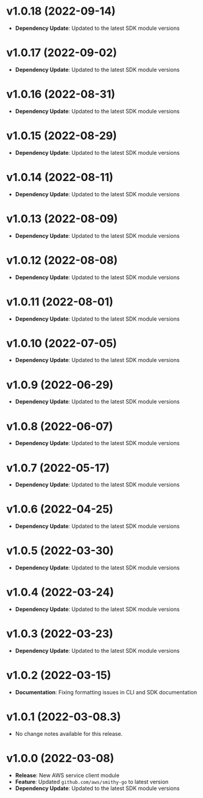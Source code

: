 # v1.0.18 (2022-09-14)

* **Dependency Update**: Updated to the latest SDK module versions

# v1.0.17 (2022-09-02)

* **Dependency Update**: Updated to the latest SDK module versions

# v1.0.16 (2022-08-31)

* **Dependency Update**: Updated to the latest SDK module versions

# v1.0.15 (2022-08-29)

* **Dependency Update**: Updated to the latest SDK module versions

# v1.0.14 (2022-08-11)

* **Dependency Update**: Updated to the latest SDK module versions

# v1.0.13 (2022-08-09)

* **Dependency Update**: Updated to the latest SDK module versions

# v1.0.12 (2022-08-08)

* **Dependency Update**: Updated to the latest SDK module versions

# v1.0.11 (2022-08-01)

* **Dependency Update**: Updated to the latest SDK module versions

# v1.0.10 (2022-07-05)

* **Dependency Update**: Updated to the latest SDK module versions

# v1.0.9 (2022-06-29)

* **Dependency Update**: Updated to the latest SDK module versions

# v1.0.8 (2022-06-07)

* **Dependency Update**: Updated to the latest SDK module versions

# v1.0.7 (2022-05-17)

* **Dependency Update**: Updated to the latest SDK module versions

# v1.0.6 (2022-04-25)

* **Dependency Update**: Updated to the latest SDK module versions

# v1.0.5 (2022-03-30)

* **Dependency Update**: Updated to the latest SDK module versions

# v1.0.4 (2022-03-24)

* **Dependency Update**: Updated to the latest SDK module versions

# v1.0.3 (2022-03-23)

* **Dependency Update**: Updated to the latest SDK module versions

# v1.0.2 (2022-03-15)

* **Documentation**: Fixing formatting issues in CLI and SDK documentation

# v1.0.1 (2022-03-08.3)

* No change notes available for this release.

# v1.0.0 (2022-03-08)

* **Release**: New AWS service client module
* **Feature**: Updated `github.com/aws/smithy-go` to latest version
* **Dependency Update**: Updated to the latest SDK module versions

